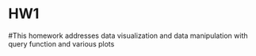 # HW1
#This homework addresses data visualization and data manipulation with query function and various plots
